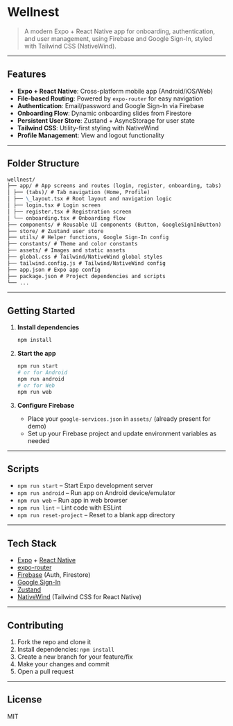 # Wellnest

> A modern Expo + React Native app for onboarding, authentication, and user management, using Firebase and Google Sign-In, styled with Tailwind CSS (NativeWind).

---

## Features

- **Expo + React Native**: Cross-platform mobile app (Android/iOS/Web)
- **File-based Routing**: Powered by `expo-router` for easy navigation
- **Authentication**: Email/password and Google Sign-In via Firebase
- **Onboarding Flow**: Dynamic onboarding slides from Firestore
- **Persistent User Store**: Zustand + AsyncStorage for user state
- **Tailwind CSS**: Utility-first styling with NativeWind
- **Profile Management**: View and logout functionality

---

## Folder Structure

```markdown
wellnest/
├── app/ # App screens and routes (login, register, onboarding, tabs)
│ ├── (tabs)/ # Tab navigation (Home, Profile)
│ ├── \_layout.tsx # Root layout and navigation logic
│ ├── login.tsx # Login screen
│ ├── register.tsx # Registration screen
│ └── onboarding.tsx # Onboarding flow
├── components/ # Reusable UI components (Button, GoogleSignInButton)
├── store/ # Zustand user store
├── utils/ # Helper functions, Google Sign-In config
├── constants/ # Theme and color constants
├── assets/ # Images and static assets
├── global.css # Tailwind/NativeWind global styles
├── tailwind.config.js # Tailwind/NativeWind config
├── app.json # Expo app config
├── package.json # Project dependencies and scripts
└── ...
```

---

## Getting Started

1. **Install dependencies**

   ```bash
   npm install
   ```

2. **Start the app**

   ```bash
   npm run start
   # or for Android
   npm run android
   # or for Web
   npm run web
   ```

3. **Configure Firebase**
   - Place your `google-services.json` in `assets/` (already present for demo)
   - Set up your Firebase project and update environment variables as needed

---

## Scripts

- `npm run start` – Start Expo development server
- `npm run android` – Run app on Android device/emulator
- `npm run web` – Run app in web browser
- `npm run lint` – Lint code with ESLint
- `npm run reset-project` – Reset to a blank app directory

---

## Tech Stack

- [Expo](https://expo.dev/) + [React Native](https://reactnative.dev/)
- [expo-router](https://expo.github.io/router/docs)
- [Firebase](https://firebase.google.com/) (Auth, Firestore)
- [Google Sign-In](https://github.com/react-native-google-signin/google-signin)
- [Zustand](https://docs.pmnd.rs/zustand/getting-started/introduction)
- [NativeWind](https://www.nativewind.dev/) (Tailwind CSS for React Native)

---

## Contributing

1. Fork the repo and clone it
2. Install dependencies: `npm install`
3. Create a new branch for your feature/fix
4. Make your changes and commit
5. Open a pull request

---

## License

MIT
